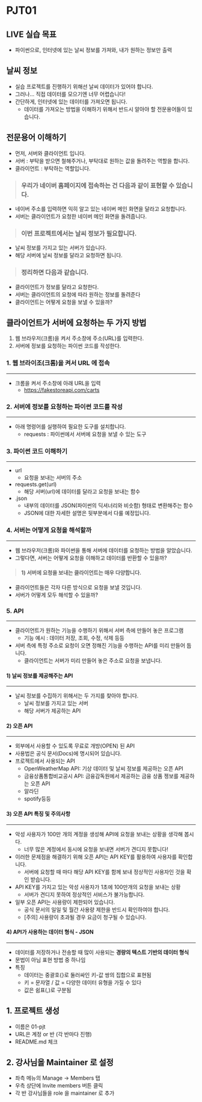# PJT01

## LIVE 실습 목표
  - 파이썬으로, 인터넷에 있는 날씨 정보를 가져와, 내가 원하는 정보만 출력

## 날씨 정보
  - 실습 프로젝트를 진행하기 위해선 날씨 데이터가 있어야 합니다.
  - 그러나... 직접 데이터를 모으기엔 너무 어렵습니다!
  - 간단하게, 인터넷에 있는 데이터를 가져오면 됩니다.
    - 데이터를 가져오는 방법을 이해하기 위해서 반드시 알아야 할 전문용어들이 있습니다.

## 전문용어 이해하기
  - 먼저, 서버와 클라이언트 입니다.
  - 서버 : 부탁을 받으면 철해주거나, 부탁대로 원하는 값을 돌려주는 역할을 합니다.
  - 클라이언트 : 부탁하는 역할입니다.
> ### 우리가 네이버 홈페이지에 접속하는 건 다음과 같이 표현할 수 있습니다.
  - 네이버 주소를 입력하면 익히 알고 있는 네이버 메인 화면을 달라고 요청합니다.
  - 서버는 클라이언트가 요청한 네이버 메인 화면을 돌려줍니다.
> ### 이번 프로젝트에서는 날씨 정보가 필요합니다.
  - 날씨 정보를 가지고 있는 서버가 있습니다.
  - 해당 서버에 날씨 정보를 달라고 요청하면 됩니다.
> ### 정리하면 다음과 같습니다.
  - 클라이언트가 정보를 달라고 요청한다.
  - 서버는 클라이언트의 요청에 따라 원하는 정보를 돌려준다
  - 클라이언트는 어떻게 요청을 보낼 수 있을까?
## 클라이언트가 서버에 요청하는 두 가지 방법
1. 웹 브라우저(크롬)을 켜서 주소창에 주소(URL)를 입력한다.
2. 서버에 정보를 요청하는 파이썬 코드를 작성한다.

### 1. 웹 브라이조(크롬)을 켜서 URL 에 접속
---
   - 크롬을 켜서 주소창에 아래 URL을 입력
     - https://fakestoreapi.com/carts
### 2. 서버에 정보를 요청하는 파이썬 코드를 작성
---
   - 아래 명령어를 실행하여 필요한 도구를 설치합니다.
     - requests : 파이썬에서 서버에 요청을 보낼 수 있는 도구

### 3. 파이썬 코드 이해하기
---
   - url
     - 요청을 보내는 서버의 주소
   - requests.get(url)
     - 해당 서버(url)에 데이터를 달라고 요청을 보내는 함수
   - .json
     - 내부의 데이터를 JSON(파이썬의 딕셔너리와 비슷함) 형태로 변환해주는 함수
     - JSON에 대한 자세한 설명은 뒷부분에서 다룰 예정입니다.

### 4. 서버는 어떻게 요청을 해석할까
---
   - 웹 브라우저(크롬)와 파이썬을 통해 서버에 데이터를 요청하는 방법을 알았습니다.
   - 그렇다면, 서버는 어떻게 요청을 이해하고 데이터를 반환할 수 있을까?
> #### 1) 서버에 요청을 보내는 클라이언트는 매우 다양합니다.
   - 클라이언트들은 각자 다른 방식으로 요청을 보낼 것입니다.
   - 서버가 어떻게 모두 해석할 수 있을까?
### 5. API
---
   - 클라이언트가 원하는 기능을 수행하기 위해서 서버 측에 만들어 놓은 프로그램
     - 기능 예시 : 데이터 저장, 조회, 수정, 삭제 등등
   - 서버 측에 특정 주소로 요청이 오면 정해진 기능을 수행하는 API를 미리 만들어 둡니다.
     - 클라이언트는 서버가 미리 만들어 놓은 주소로 요청을 보냅니다.
#### 1) 날씨 정보를 제공해주는 API
---
   - 날씨 정보를 수집하기 위해서는 두 가지를 찾아야 합니다.
     - 날씨 정보를 가지고 있는 서버
     - 해당 서버가 제공하는 API
#### 2) 오픈 API
---
   - 외부에서 사용할 수 있도록 무료로 개방(OPEN) 된 API
   - 사용법은 공식 문서(Docs)에 명시되어 있습니다.
   - 프로젝트에서 사용되는 API
     - OpenWeatherMap API: 기상 데이터 및 날씨 정보를 제공하는 오픈 API
     - 금융상품통합비교공시 API: 금융감독원에서 제공하는 금융 상품 젱보를 제공하는 오픈 API
     - 알라딘
     - spotify등등
#### 3) 오픈 API 특징 및 주의사항
---
   - 악성 사용자가 100만 개의 계정을 생성해 API에 요청을 보내는 상황을 생각해 봅시다.
     - 너무 많은 계정에서 동시에 요청을 보내면 서버가 견디지 못합니다!
   - 이러한 문제점을 해결하기 위해 오픈 API는 API KEY를 활용하여 사용자를 확인합니다.
     - 서버에 요청할 때 마다 해당 API KEY를 함께 보내 정상적인 사용자인 것을 확인 받습니다.
   - API KEY를 가지고 있는 악성 사용자가 1초에 100만개의 요청을 보내는 상황
     - 서버가 견디지 못하여 정상적인 서비스가 불가능합니다.
   - 일부 오픈 API는 사용량이 제한되어 있습니다.
     - 공식 문서의 일일 및 월간 사용량 제한을 반드시 확인하여야 합니다.
     - [주의] 사용량이 초과될 경우 요금이 청구될 수 있습니다.
#### 4) API가 사용하는 데이터 형식 - JSON
---
   - 데이터를 저장하거나 전송할 때 많이 사용되는 **경량의 텍스트 기반의 데이터 형식**
   - 문법이 아님 표현 방법 중 하나임
   - 특징
     - 데이터는 중괄호{}로 둘러싸인 키-값 쌍의 집합으로 표현됨
     - 키 = 문자열 / 값 = 다양한 데이터 유형을 가질 수 있다
     - 값은 쉼표(,)로 구분됨


## 1. 프로젝트 생성
   - 이름은 01-pjt
   - URL은 계정 or 반 (각 반마다 진행)
   - README.md 체크
## 2. 강사님을 Maintainer 로 설정
   - 좌측 메뉴의 Manage -> Members 탭
   - 우측 상단에 Invite members 버튼 클릭
   - 각 반 강사님들을 role 을 maintainer 로 추가